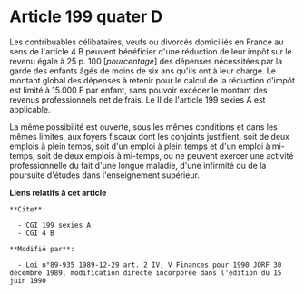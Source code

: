 # Article 199 quater D

Les contribuables célibataires, veufs ou divorcés domiciliés en France au sens de l'article 4 B peuvent bénéficier d'une
réduction de leur impôt sur le revenu égale à 25 p. 100 [*pourcentage*] des dépenses nécessitées par la garde des enfants
âgés de moins de six ans qu'ils ont à leur charge. Le montant global des dépenses à retenir pour le calcul de la réduction
d'impôt est limité à 15.000 F par enfant, sans pouvoir excéder le montant des revenus professionnels net de frais. Le II de
l'article 199 sexies A est applicable.

La même possibilité est ouverte, sous les mêmes conditions et dans les mêmes limites, aux foyers fiscaux dont les conjoints
justifient, soit de deux emplois à plein temps, soit d'un emploi à plein temps et d'un emploi à mi-temps, soit de deux
emplois à mi-temps, ou ne peuvent exercer une activité professionnelle du fait d'une longue maladie, d'une infirmité ou de la
poursuite d'études dans l'enseignement supérieur.

**Liens relatifs à cet article**

	**Cite**:

	  - CGI 199 sexies A
	  - CGI 4 B

	**Modifié par**:

	  - Loi n°89-935 1989-12-29 art. 2 IV, V Finances pour 1990 JORF 30 décembre 1989, modification directe incorporée dans l'édition du 15 juin 1990
